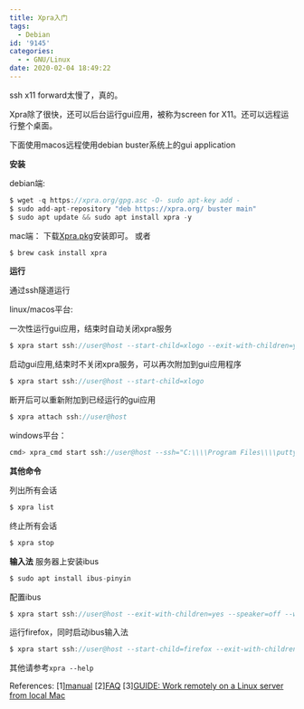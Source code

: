 ```yaml
---
title: Xpra入门
tags:
  - Debian
id: '9145'
categories:
  - - GNU/Linux
date: 2020-02-04 18:49:22
---
```



<!-- more -->
ssh x11 forward太慢了，真的。

Xpra除了很快，还可以后台运行gui应用，被称为screen for X11。还可以远程运行整个桌面。

下面使用macos远程使用debian buster系统上的gui application

**安装**

debian端:
```js
$ wget -q https://xpra.org/gpg.asc -O- sudo apt-key add -
$ sudo add-apt-repository "deb https://xpra.org/ buster main"
$ sudo apt update && sudo apt install xpra -y
```

mac端：
下载[Xpra.pkg](https://xpra.org/dists/osx/x86_64/Xpra.pkg)安装即可。
或者
```js
$ brew cask install xpra
```

**运行**

通过ssh隧道运行

linux/macos平台:

一次性运行gui应用，结束时自动关闭xpra服务
```js
$ xpra start ssh://user@host --start-child=xlogo --exit-with-children=yes --speaker=off --webcam=no
```

启动gui应用,结束时不关闭xpra服务，可以再次附加到gui应用程序
```js
$ xpra start ssh://user@host --start-child=xlogo
```

断开后可以重新附加到已经运行的gui应用
```js
$ xpra attach ssh://user@host
```

windows平台：
```js
cmd> xpra_cmd start ssh://user@host --ssh="C:\\\\Program Files\\\\putty\\\\Plink.exe -ssh -noagent -i c:\\\\***.ppk -P 22" --start-child=xlogo --exit-with-children=yes --speaker=off --webcam=no
```

**其他命令**

列出所有会话
```js
$ xpra list
```

终止所有会话
```js
$ xpra stop
```

**输入法**
服务器上安装ibus
```js
$ sudo apt install ibus-pinyin
```

配置ibus
```js
$ xpra start ssh://user@host --exit-with-children=yes --speaker=off --webcam=no --input-method=IBus --start-child="ibus-setup"
```
运行firefox，同时启动ibus输入法
```js
$ xpra start ssh://user@host --start-child=firefox --exit-with-children=yes --speaker=off --webcam=no --input-method=IBus --start-child="ibus-daemon -x -d -r"
```

其他请参考`xpra --help`

References:
\[1\][manual](https://xpra.org/trac/browser/xpra/trunk/src/man/xpra.1)
\[2\][FAQ](https://xpra.org/trac/wiki/FAQ)
\[3\][GUIDE: Work remotely on a Linux server from local Mac](https://medium.com/@summitkwan/guide-work-remotely-on-a-linux-server-from-local-mac-windows-f05cdc6db0e0)